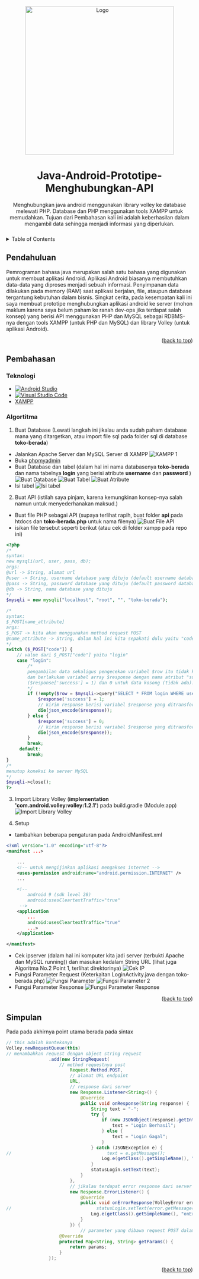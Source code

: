 <!-- Improved compatibility of back to top link: See: https://github.com/othneildrew/Best-README-Template/pull/73 -->
<a name="readme-top"></a>

<!-- PROJECT LOGO -->
<br />
<br />
<div align="center">
  <a href="https://github.com/dhondoi/Java-Android-Prototipe-Membuat-Dan-Menghubungkan-API">
    <img src="images/title.jpg" alt="Logo" width="400" >
  </a>

  <h1 align="center">Java-Android-Prototipe-Menghubungkan-API</h1>

  <p align="center">
     Menghubungkan java android menggunakan library volley ke database melewati PHP. Database dan PHP menggunakan tools XAMPP untuk memudahkan. Tujuan dari Pembahasan kali ini adalah keberhasilan dalam mengambil data sehingga menjadi informasi yang diperlukan.
  </p>
</div>

<!-- TABLE OF CONTENTS -->
<details style="margin-top: 24px;">
  <summary>Table of Contents</summary>
      <ul>
          <li><a href="#pendahuluan">Pendahuluan</a></li>
          <li><a href="#pembahasan">Pembahasan</a></li>
          <li><a href="#simpulan">Simpulan</a></li>
          <!-- <li><a href="#daftar-Pustaka">Daftar Pustaka</a></li> -->
      </ul>
</details>

<!-- Pendahuluan -->
## Pendahuluan

Pemrograman bahasa java merupakan salah satu bahasa yang digunakan untuk membuat aplikasi Android. Aplikasi Android biasanya membutuhkan data-data yang diproses menjadi sebuah informasi. Penyimpanan data dilakukan pada memory (RAM) saat aplikasi berjalan, file, ataupun database tergantung kebutuhan dalam bisnis. Singkat cerita, pada kesempatan kali ini saya membuat prototipe menghubungkan aplikasi android ke server (mohon maklum karena saya belum paham ke ranah dev-ops jika terdapat salah konsep) yang berisi API menggunakan PHP dan MySQL sebagai RDBMS-nya dengan tools XAMPP (untuk PHP dan MySQL) dan library Volley (untuk aplikasi Android).

<p align="right">(<a href="#readme-top">back to top</a>)</p>

<!-- Pendahuluan -->
## Pembahasan

### Teknologi

-  [![Android Studio][badge-android-studio]][link-android-studio]
-  [![Visual Studio Code][badge-vscode]][link-vscode]
-  [XAMPP][link-xampp]

### Algortitma

1. Buat Database (Lewati langkah ini jikalau anda sudah paham database mana yang ditargetkan, atau import file sql pada folder sql di database **toko-berada**)
- Jalankan Apache Server dan MySQL Server di XAMPP
![XAMPP 1][image-xampp1]
- Buka [phpmyadmin][link-phpmyadmin]
- Buat Database dan tabel (dalam hal ini nama databasenya **toko-berada** dan nama tabelnya **login** yang berisi atribute **username** dan **password** )
![Buat Database][image-db-create]
![Buat Tabel][image-tbl-create]
![Buat Atribute][image-attr-tbl-create]
- Isi tabel
![Isi tabel][image-insert-table]
2. Buat API (istilah saya pinjam, karena kemungkinan konsep-nya salah namun untuk menyederhanakan maksud.)
- Buat file PHP sebagai API (supaya terlihat rapih, buat folder **api** pada htdocs dan **toko-berada.php** untuk nama filenya)
![Buat File API][image-file-api-create]
- isikan file tersebut seperti berikut (atau cek di folder xampp pada repo ini)
```php
<?php
/*
syntax:
new mysqli(url, user, pass, db);
args:
@url -> String, alamat url
@user -> String, username database yang dituju (default username database di XAMPP adalah "root") 
@pass -> String, password database yang dituju (default password database di XAMPP adalah kosong)
@db -> String, nama database yang dituju
*/
$mysqli = new mysqli("localhost", "root", "", "toko-berada");

/*
syntax:
$_POST[name_attribute]
args:
$_POST -> kita akan menggunakan method request POST
@name_attribute -> String, dalam hal ini kita sepakati dulu yaitu "code"
*/
switch ($_POST["code"]) {
    // value dari $_POST["code"] yaitu "login"
    case "login":
        /*
        pengambilan data sekaligus pengecekan variabel $row itu tidak kosong
        dan berlakukan variabel array $response dengan nama atribut "success" benilai 1
        ($response['success'] = 1) dan 0 untuk data kosong (tidak ada).
        */
        if (!empty($row = $mysqli->query("SELECT * FROM login WHERE username ='" . $_POST["username"] . "' AND password='" . $_POST["password"] . "'")->fetch_array(MYSQLI_ASSOC))) {
            $response['success'] = 1;
            // kirim response berisi variabel $response yang ditransformasi jadi notasi bentuk json
            die(json_encode($response));
        } else {
            $response['success'] = 0;
            // kirim response berisi variabel $response yang ditransformasi jadi notasi bentuk json
            die(json_encode($response));
        }
        break;
     default:
        break;
}
/*
menutup koneksi ke server MySQL
*/
$mysqli->close();
?>
```

3. Import Library Volley (**implementation 'com.android.volley:volley:1.2.1'**) pada build.gradle (Module:app)
![Import Library Volley][image-import-libary]

4. Setup
- tambahkan beberapa pengaturan pada AndroidManifest.xml
```xml
<?xml version="1.0" encoding="utf-8"?>
<manifest ...>

    ...
    <!-- untuk mengijinkan aplikasi mengakses internet -->
    <uses-permission android:name="android.permission.INTERNET" />
    ...

    <!-- 
        android 9 (sdk level 28)
        android:usesCleartextTraffic="true"
     -->
    <application
        ...
        android:usesCleartextTraffic="true"
        ...>
    </application>

</manifest>
```

- Cek ipserver (dalam hal ini komputer kita jadi server (terbukti Apache dan MySQL running)) dan masukan kedalam String URL (lihat juga Algoritma No.2 Point 1, terlihat direktorinya)
![Cek IP][image-endpoint]
- Fungsi Parameter Request (Keterkaitan LoginActivity.java dengan toko-berada.php)
![Fungsi Parameter][image-param]
![Fungsi Parameter 2][image-param2]
- Fungsi Parameter Response
![Fungsi Parameter Response][image-result]



<p align="right">(<a href="#readme-top">back to top</a>)</p>

## Simpulan

Pada pada akhirnya point utama berada pada sintax
```java
// this adalah konteksnya
Volley.newRequestQueue(this)
// menambahkan request dengan object string request
                .add(new StringRequest(
                    // method requestnya post
                        Request.Method.POST,
                        // alamat URL endpoint
                        URL,
                        // response dari server
                        new Response.Listener<String>() {
                            @Override
                            public void onResponse(String response) {
                                String text = "-";
                                try {
                                    if (new JSONObject(response).getInt("success") == 1) {
                                        text = "Login Berhasil";
                                    } else {
                                        text = "Login Gagal";
                                    }
                                } catch (JSONException e) {
//                                    text = e.getMessage();
                                    Log.e(getClass().getSimpleName(), "onResponse: ", e);
                                }
                                statusLogin.setText(text);
                            }
                        },
                        // jikalau terdapat error response dari server (misal code 500)
                        new Response.ErrorListener() {
                            @Override
                            public void onErrorResponse(VolleyError error) {
//                                statusLogin.setText(error.getMessage());
                                Log.e(getClass().getSimpleName(), "onErrorResponse: ", error);
                            }
                        }) {
                            // parameter yang dibawa request POST dalam hal ini code = "login", username = "admin", password = "admin"
                    @Override
                    protected Map<String, String> getParams() {
                        return params;
                    }
                });
```

<p align="right">(<a href="#readme-top">back to top</a>)</p>

<!-- LINK BADGE & IMAGE-->
<!-- https://github.com/Ileriayo/markdown-badges -->

<!--
TEMPLATE

![MonoAlphabet][monoalphabet] # gambar 
[![Android Studio][badge-android-studio]][link-android-studio] # link menggunakan gambar
[XAMPP][link-xampp] # link

-->

<!-- IMAGE -->
[image-xampp1]: images/xampp1.png
[image-db-create]: images/db-create.png
[image-tbl-create]: images/tbl-create.png
[image-attr-tbl-create]: images/attr-tbl-create.png
[image-file-api-create]: images/file-api.png
[image-insert-table]: images/insert-table.png
[image-import-libary]: images/import-libary.png
[image-endpoint]: images/endpoint.png
[image-param]: images/param.png
[image-param2]: images/param2.png
[image-result]: images/result.png

<!-- BADGE -->
[badge-android-studio]: https://img.shields.io/badge/Android%20Studio-3DDC84.svg?style=for-the-badge&logo=android-studio&logoColor=white
[badge-vscode]: https://img.shields.io/badge/Visual%20Studio%20Code-0078d7.svg?style=for-the-badge&logo=visual-studio-code&logoColor=white

<!-- LINKS -->
[link-android-studio]: https://developer.android.com/studio
[link-xampp]: https://www.apachefriends.org/download.html
[link-vscode]: https://code.visualstudio.com/download
[link-phpmyadmin]: http://localhost/phpmyadmin